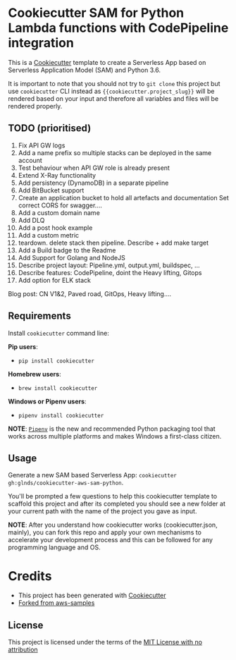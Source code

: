 # Cookiecutter SAM for Python Lambda functions with CodePipeline integration

This is a [Cookiecutter](https://github.com/audreyr/cookiecutter) template to create a Serverless App based on Serverless Application Model (SAM) and Python 3.6.

It is important to note that you should not try to `git clone` this project but use `cookiecutter` CLI instead as ``{{cookiecutter.project_slug}}`` will be rendered based on your input and therefore all variables and files will be rendered properly.

## TODO (prioritised)
1. Fix API GW logs
1. Add a name prefix so multiple stacks can be deployed in the same account
1. Test behaviour when API GW role is already present
1. Extend X-Ray functionality
1. Add persistency (DynamoDB) in a separate pipeline
1. Add BitBucket support
1. Create an application bucket to hold all artefacts and documentation
	Set correct CORS for swagger....
1. Add a custom domain name 
1. Add DLQ
1. Add a post hook example
1. Add a custom metric
1. teardown. delete stack then pipeline. Describe + add make target
1. Add a Build badge to the Readme
1. Add Support for Golang and NodeJS
1. Describe project layout: Pipeline.yml, output.yml, buildspec, ...
1. Describe features: CodePipeline, doint the Heavy lifting, Gitops
1. Add option for ELK stack


Blog post:  CN V1&2, Paved road, GitOps, Heavy lifting....

## Requirements

Install `cookiecutter` command line: 

**Pip users**:

* `pip install cookiecutter`

**Homebrew users**:

* `brew install cookiecutter`

**Windows or Pipenv users**:

* `pipenv install cookiecutter`

**NOTE**: [`Pipenv`](https://github.com/pypa/pipenv) is the new and recommended Python packaging tool that works across multiple platforms and makes Windows a first-class citizen.

## Usage

Generate a new SAM based Serverless App: `cookiecutter gh:glnds/cookiecutter-aws-sam-python`. 

You'll be prompted a few questions to help this cookiecutter template to scaffold this project and after its completed you should see a new folder at your current path with the name of the project you gave as input.

**NOTE**: After you understand how cookiecutter works (cookiecutter.json, mainly), you can fork this repo and apply your own mechanisms to accelerate your development process and this can be followed for any programming language and OS.


# Credits

* This project has been generated with [Cookiecutter](https://github.com/audreyr/cookiecutter)
* [Forked from aws-samples](https://github.com/aws-samples/cookiecutter-aws-sam-python)


License
-------

This project is licensed under the terms of the [MIT License with no attribution](/LICENSE)
